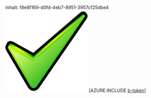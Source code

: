 Inhalt: f8e8f169-d0fd-4eb7-8951-3957cf25dbe4![Bild](cf3ed1c4-b200-4425-a713-d3976469fb28.png)
[AZURE.INCLUDE [b-token](bda4c684-f8ef-40c2-a0ee-5f0ec7a6afcc.md)]
